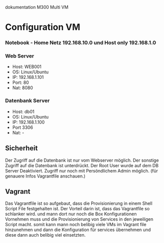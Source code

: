 dokumentation M300 Multi VM 

# Configuration VM 

 ### Notebook - Home Netz 192.168.10.0 und Host only 192.168.1.0 
 
                    


  ### Web Server                     
 - Host: WEB001 
 - OS: Linux/Ubuntu
 - IP: 192.168.1.101       
 - Port: 80                      
 - Nat: 8080                             

### Datenbank Server 
- Host: db01 
- OS: Linux/Ubuntu
- IP: 192.168.1.100
- Port 3306    
- Nat: -   


## Sicherheit

Der Zugriff auf die Datenbank ist nur vom Webserver möglich. Der sonstige Zugriff auf die Datenbank ist unterdrückt. Der Root User wurde auf dem DB Server Deaktiviert. Zugriff nur noch mit Persöndlichem Admin möglich. (für genauere Infos Vagrantfile anschauen.)


## Vagrant 

Das Vagrantfile ist so aufgebaut, dass die Provisionierung in einem Shell Script File festgehalten ist. Der Vorteil darin ist, dass das Vagrantfile so schlanker wird. und mann dort nur noch die Box Konfigurationen Vornehmen muss und die Provisionierung von Services in den jeweiligen Script macht. somit kann mann noch belibig viele VMs im Vagrant file hinzunehmen und dann die Konfiguration für services übernehmen und diese dann auch belibig viel einsetzten. 


